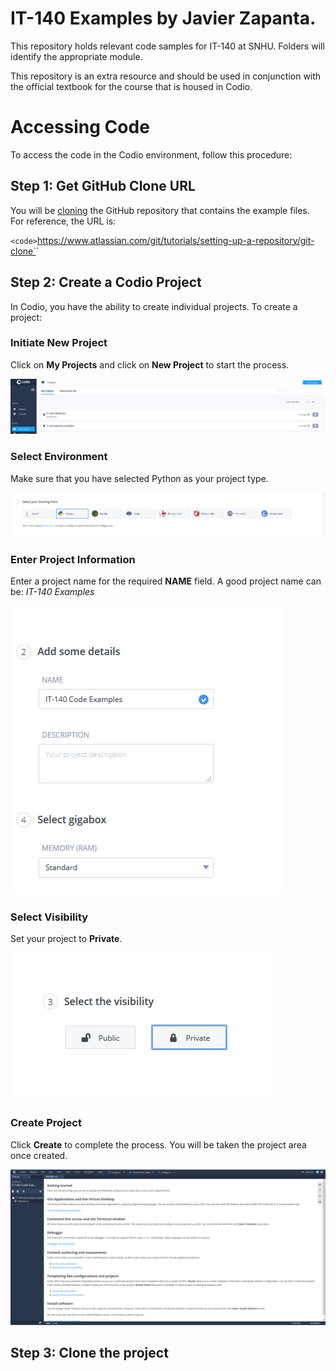 # IT-140 Examples by Javier Zapanta.
This repository holds relevant code samples for IT-140 at SNHU.  Folders will identify the appropriate module.

This repository is an extra resource and should be used in conjunction with the official textbook for the course that is housed in Codio.

# Accessing Code
To access the code in the Codio environment, follow this procedure:

## Step 1:  Get GitHub Clone URL
You will be [cloning](https://www.atlassian.com/git/tutorials/setting-up-a-repository/git-clone) the GitHub repository that contains the example files.  For reference, the URL is:

`<code>`https://www.atlassian.com/git/tutorials/setting-up-a-repository/git-clone`</code>`

## Step 2:  Create a Codio Project
In Codio, you have the ability to create individual projects.  To create a project:

### Initiate New Project
Click on **My Projects** and click on **New Project** to start the process.

![My Projects window](images/codio_new_project.png)

### Select Environment
Make sure that you have selected Python as your project type.

![New Project - Step 1](images/codio_step1.png)

### Enter Project Information
Enter a project name for the required **NAME** field.  A good project name can be:  *IT-140 Examples*

![New Project - Step 2](images/codio_step2.png)

### Select Visibility
Set your project to **Private**.

![New Project - Step 3](images/codio_step3.png)

### Create Project
Click **Create** to complete the process.  You will be taken the project area once created.

![Codio Project Window](images/codio_project_window.png)

## Step 3:  Clone the project
